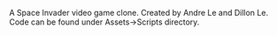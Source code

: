 A Space Invader video game clone. Created by Andre Le and Dillon Le. Code can be found under Assets->Scripts directory.
